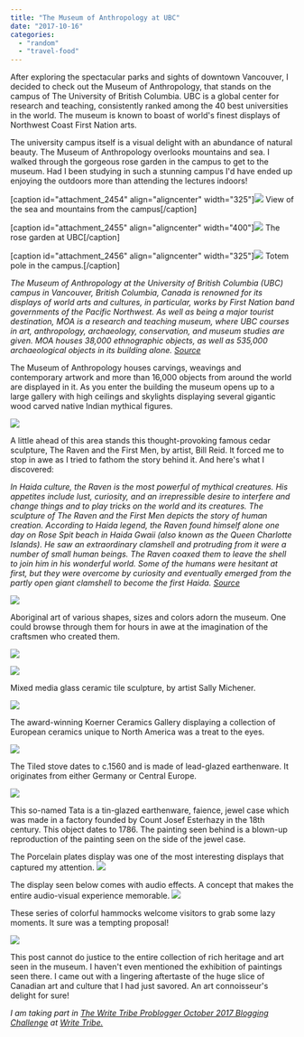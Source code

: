 ```yaml
---
title: "The Museum of Anthropology at UBC"
date: "2017-10-16"
categories: 
  - "random"
  - "travel-food"
---
```


After exploring the spectacular parks and sights of downtown Vancouver, I decided to check out the Museum of Anthropology, that stands on the campus of The University of British Columbia. UBC is a global center for research and teaching, consistently ranked among the 40 best universities in the world. The museum is known to boast of world's finest displays of Northwest Coast First Nation arts.

The university campus itself is a visual delight with an abundance of natural beauty. The Museum of Anthropology overlooks mountains and sea. I walked through the gorgeous rose garden in the campus to get to the museum. Had I been studying in such a stunning campus I'd have ended up enjoying the outdoors more than attending the lectures indoors!

\[caption id="attachment\_2454" align="aligncenter" width="325"\][![](images/u1-225x300.jpg)](http://ifsbutsandsetcs.com/wp-content/uploads/2017/10/u1.jpg) View of the sea and mountains from the campus\[/caption\]

\[caption id="attachment\_2455" align="aligncenter" width="400"\][![](images/u2-300x225.jpg)](http://ifsbutsandsetcs.com/wp-content/uploads/2017/10/u2.jpg) The rose garden at UBC\[/caption\]

\[caption id="attachment\_2456" align="aligncenter" width="325"\][![](images/u20-225x300.jpg)](http://ifsbutsandsetcs.com/wp-content/uploads/2017/10/u20.jpg) Totem pole in the campus.\[/caption\]

_The Museum of Anthropology at the University of British Columbia (UBC) campus in Vancouver, British Columbia, Canada is renowned for its displays of world arts and cultures, in particular, works by First Nation band governments of the Pacific Northwest. As well as being a major tourist destination, MOA is a research and teaching museum, where UBC courses in art, anthropology, archaeology, conservation, and museum studies are given. MOA houses 38,000 ethnographic objects, as well as 535,000 archaeological objects in its building alone. [Source](https://en.wikipedia.org/wiki/Museum_of_Anthropology_at_UBC)_

The Museum of Anthropology houses carvings, weavings and contemporary artwork and more than 16,000 objects from around the world are displayed in it. As you enter the building the museum opens up to a large gallery with high ceilings and skylights displaying several gigantic wood carved native Indian mythical figures.

[![](images/u17-225x300.jpg)](http://ifsbutsandsetcs.com/wp-content/uploads/2017/10/u17.jpg)

A little ahead of this area stands this thought-provoking famous cedar sculpture, The Raven and the First Men, by artist, Bill Reid. It forced me to stop in awe as I tried to fathom the story behind it. And here's what I discovered:

_In Haida culture, the Raven is the most powerful of mythical creatures. His appetites include lust, curiosity, and an irrepressible desire to interfere and change things and to play tricks on the world and its creatures. The sculpture of The Raven and the First Men depicts the story of human creation. According to Haida legend, the Raven found himself alone one day on Rose Spit beach in Haida Gwaii (also known as the Queen Charlotte Islands). He saw an extraordinary clamshell and protruding from it were a number of small human beings. The Raven coaxed them to leave the shell to join him in his wonderful world. Some of the humans were hesitant at first, but they were overcome by curiosity and eventually emerged from the partly open giant clamshell to become the first Haida. [Source](http://www.billreidfoundation.ca/banknote/raven.htm)_

[![](images/u5-1-300x225.jpg)](http://ifsbutsandsetcs.com/wp-content/uploads/2017/10/u5-1.jpg)

Aboriginal art of various shapes, sizes and colors adorn the museum. One could browse through them for hours in awe at the imagination of the craftsmen who created them.

[![](images/u11-225x300.jpg)](http://ifsbutsandsetcs.com/wp-content/uploads/2017/10/u11.jpg)

[![](images/u14-300x225.jpg)](http://ifsbutsandsetcs.com/wp-content/uploads/2017/10/u14.jpg)

Mixed media glass ceramic tile sculpture, by artist Sally Michener.

[![](images/u10-225x300.jpg)](http://ifsbutsandsetcs.com/wp-content/uploads/2017/10/u10.jpg)

The award-winning Koerner Ceramics Gallery displaying a collection of European ceramics unique to North America was a treat to the eyes.

[![](images/u7-225x300.jpg)](http://ifsbutsandsetcs.com/wp-content/uploads/2017/10/u7.jpg)

The Tiled stove dates to c.1560 and is made of lead-glazed earthenware. It originates from either Germany or Central Europe.

[![](images/u6-300x225.jpg)](http://ifsbutsandsetcs.com/wp-content/uploads/2017/10/u6.jpg)

This so-named Tata is a tin-glazed earthenware, faience, jewel case which was made in a factory founded by Count Josef Esterhazy in the 18th century. This object dates to 1786. The painting seen behind is a blown-up reproduction of the painting seen on the side of the jewel case.

The Porcelain plates display was one of the most interesting displays that captured my attention. [![](images/u8-225x300.jpg)](http://ifsbutsandsetcs.com/wp-content/uploads/2017/10/u8.jpg)

The display seen below comes with audio effects. A concept that makes the entire audio-visual experience memorable. [![](images/u15-225x300.jpg)](http://ifsbutsandsetcs.com/wp-content/uploads/2017/10/u15.jpg)

These series of colorful hammocks welcome visitors to grab some lazy moments. It sure was a tempting proposal!

[![](images/u16-300x225.jpg)](http://ifsbutsandsetcs.com/wp-content/uploads/2017/10/u16.jpg)

This post cannot do justice to the entire collection of rich heritage and art seen in the museum. I haven't even mentioned the exhibition of paintings seen there. I came out with a lingering aftertaste of the huge slice of Canadian art and culture that I had just savored. An art connoisseur's delight for sure!

_I am taking part in [The Write Tribe Problogger October 2017 Blogging Challenge](http://writetribe.com/write-tribe-problogger-october-2017-challenge/) at [Write Tribe.](http://writetribe.com/)_
